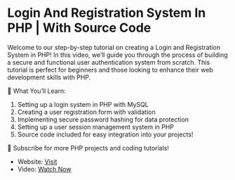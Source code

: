 # Login And Registration System In PHP | With Source Code

Welcome to our step-by-step tutorial on creating a Login and Registration System in PHP! In this video, we’ll guide you through the process of building a secure and functional user authentication system from scratch. This tutorial is perfect for beginners and those looking to enhance their web development skills with PHP.

🔑 What You’ll Learn:
1) Setting up a login system in PHP with MySQL
2) Creating a user registration form with validation
3) Implementing secure password hashing for data protection
4) Setting up a user session management system in PHP
5) Source code included for easy integration into your projects!

🔔 Subscribe for more PHP projects and coding tutorials!

- Website: [Visit](https://developergoswami.com)
- Video: [Watch Now](https://youtu.be/QSBlEyxnBsY)
 
 
